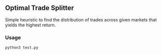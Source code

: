 ## Optimal Trade Splitter
Simple heuristic to find the distribution of trades across given markets that yields the highest return. 

### Usage
```python
python3 test.py
```